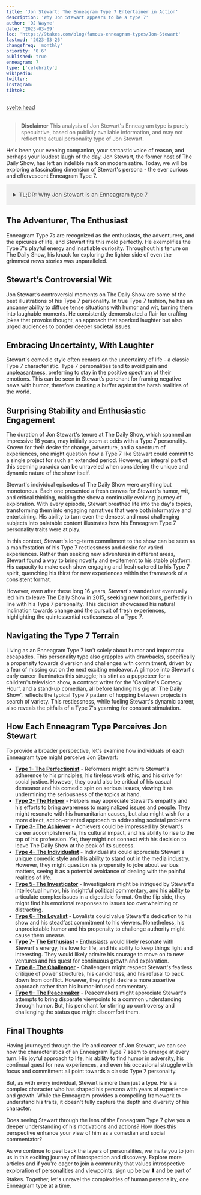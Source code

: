 ```yaml
---
title: 'Jon Stewart: The Enneagram Type 7 Entertainer in Action'
description: 'Why Jon Stewart appears to be a type 7'
author: 'DJ Wayne'
date: '2023-03-09'
loc: 'https://9takes.com/blog/famous-enneagram-types/Jon-Stewart'
lastmod: '2023-03-26'
changefreq: 'monthly'
priority: '0.6'
published: true
enneagram: 7
type: ['celebrity']
wikipedia:
twitter:
instagram:
tiktok:
---
```


<svelte:head>

<meta property="og:image" content="https://9takes.com/types/7s/Jon-Stewart.webp" />
  <link rel="canonical" href="https://9takes.com/blog/famous-enneagram-types/Jon-Stewart">
</svelte:head>

<!-- // notes:  chapelle, trevor noah, tucker carlson, podcast show age -->

<script>
	import  PopCard  from "../../../lib/components/atoms/PopCard.svelte";
</script>
<div
	style="display: flex;
    justify-content: center;
    margin: 1rem 0;
	"
>
	<PopCard
		image={`/types/7s/${'Jon-Stewart'}.webp`}
		showIcon={false}
		displayText="Jon Stewart"
		subtext=""
	/>
</div>

> **Disclaimer** This analysis of Jon Stewart's Enneagram type is purely speculative, based on publicly available information, and may not reflect the actual personality type of Jon Stewart.
>

<p class="firstLetter">He's been your evening companion, your sarcastic voice of reason, and perhaps your loudest laugh of the day. Jon Stewart, the former host of The Daily Show, has left an indelible mark on modern satire. Today, we will be exploring a fascinating dimension of Stewart's persona - the ever curious and effervescent Enneagram Type 7.</p>

<details>
<summary class="accordion">TL;DR: Why Jon Stewart is an Enneagram type 7</summary>
<div class="panel">
<ul>
<li><b>The Playful Enthusiast:</b> Jon Stewart, famed for his tenure on The Daily Show, is a shining example of an Enneagram Type 7 personality. His contagious enthusiasm, sense of adventure, and ability to infuse humor even in the most solemn news stories align perfectly with a Type 7's zest for life and their ability to see the glass half full.
</li>
<li><b>Embracing the Uncertainty:</b> On a daily basis, Stewart has exhibited the classic Type 7's trait of reframing negativity. His comedy style, which often revolves around the uncertainties of life, acts as a buffer against adversity. His ability to present grave issues with a comedic twist signifies a typical Type 7 approach - embracing life's uncertainties with a jovial spirit.
</li>
<li><b>A Restless Spirit:</b> Despite his many accomplishments, Stewart has had his share of controversial moments and struggles. His decision to leave The Daily Show after 16 successful years may reflect a Type 7's restlessness and constant craving for change. This decision, while shocking to many, is emblematic of a Type 7's core fear - the fear of missing out on what life has to offer.
</li>
<li><b>A Core Motivation:</b> Central to Stewart's actions and career moves is the Type 7's motivation to experience the richness of life, coupled with an aversion to pain and discomfort. His ever-evolving career, his innovative comedic style, and his desire for new experiences all seem to stem from a quintessential Type 7 core motivation - a thirst for fulfilling experiences and a quest to avoid monotony and unpleasantness.
</li>
</ul>
</div>
</details>

## The Adventurer, The Enthusiast

Enneagram Type 7s are recognized as the enthusiasts, the adventurers, and the epicures of life, and Stewart fits this mold perfectly. He exemplifies the Type 7's playful energy and insatiable curiosity. Throughout his tenure on The Daily Show, his knack for exploring the lighter side of even the grimmest news stories was unparalleled.

## Stewart’s Controversial Wit

Jon Stewart’s controversial moments on The Daily Show are some of the best illustrations of his Type 7 personality. In true Type 7 fashion, he has an uncanny ability to diffuse tense situations with humor and wit, turning them into laughable moments. He consistently demonstrated a flair for crafting jokes that provoke thought, an approach that sparked laughter but also urged audiences to ponder deeper societal issues.

## Embracing Uncertainty, With Laughter

Stewart's comedic style often centers on the uncertainty of life - a classic Type 7 characteristic. Type 7 personalities tend to avoid pain and unpleasantness, preferring to stay in the positive spectrum of their emotions. This can be seen in Stewart’s penchant for framing negative news with humor, therefore creating a buffer against the harsh realities of the world.

## Surprising Stability and Enthusiastic Engagement

The duration of Jon Stewart's tenure at The Daily Show, which spanned an impressive 16 years, may initially seem at odds with a Type 7 personality. Known for their desire for change, adventure, and a spectrum of experiences, one might question how a Type 7 like Stewart could commit to a single project for such an extended period. However, an integral part of this seeming paradox can be unraveled when considering the unique and dynamic nature of the show itself.

Stewart's individual episodes of The Daily Show were anything but monotonous. Each one presented a fresh canvas for Stewart's humor, wit, and critical thinking, making the show a continually evolving journey of exploration. With every episode, Stewart breathed life into the day's topics, transforming them into engaging narratives that were both informative and entertaining. His ability to turn even the densest and most challenging subjects into palatable content illustrates how his Enneagram Type 7 personality traits were at play.

In this context, Stewart's long-term commitment to the show can be seen as a manifestation of his Type 7 restlessness and desire for varied experiences. Rather than seeking new adventures in different areas, Stewart found a way to bring novelty and excitement to his stable platform. His capacity to make each show engaging and fresh catered to his Type 7 spirit, quenching his thirst for new experiences within the framework of a consistent format.

However, even after these long 16 years, Stewart's wanderlust eventually led him to leave The Daily Show in 2015, seeking new horizons, perfectly in line with his Type 7 personality. This decision showcased his natural inclination towards change and the pursuit of fresh experiences, highlighting the quintessential restlessness of a Type 7.

## Navigating the Type 7 Terrain

Living as an Enneagram Type 7 isn't solely about humor and impromptu escapades. This personality type also grapples with drawbacks, specifically a propensity towards diversion and challenges with commitment, driven by a fear of missing out on the next exciting endeavor. A glimpse into Stewart's early career illuminates this struggle; his stint as a puppeteer for a children's television show, a contract writer for the 'Caroline's Comedy Hour', and a stand-up comedian, all before landing his gig at 'The Daily Show', reflects the typical Type 7 pattern of hopping between projects in search of variety. This restlessness, while fueling Stewart's dynamic career, also reveals the pitfalls of a Type 7's yearning for constant stimulation.

## How Each Enneagram Type Perceives Jon Stewart

To provide a broader perspective, let's examine how individuals of each Enneagram type might perceive Jon Stewart:

- **[Type 1- The Perfectionist](/blog/enneagram/enneagram-type-1)** - Reformers might admire Stewart's adherence to his principles, his tireless work ethic, and his drive for social justice. However, they could also be critical of his casual demeanor and his comedic spin on serious issues, viewing it as undermining the seriousness of the topics at hand.
- **[Type 2- The Helper](/blog/enneagram/enneagram-type-2)** - Helpers may appreciate Stewart's empathy and his efforts to bring awareness to marginalized issues and people. They might resonate with his humanitarian causes, but also might wish for a more direct, action-oriented approach to addressing societal problems.
- **[Type 3- The Achiever](/blog/enneagram/enneagram-type-3)** - Achievers could be impressed by Stewart's career accomplishments, his cultural impact, and his ability to rise to the top of his profession. Yet, they might not connect with his decision to leave The Daily Show at the peak of its success.
- **[Type 4- The Individualist](/blog/enneagram/enneagram-type-4)** - Individualists could appreciate Stewart's unique comedic style and his ability to stand out in the media industry. However, they might question his propensity to joke about serious matters, seeing it as a potential avoidance of dealing with the painful realities of life.
- **[Type 5- The Investigator](/blog/enneagram/enneagram-type-5)** - Investigators might be intrigued by Stewart's intellectual humor, his insightful political commentary, and his ability to articulate complex issues in a digestible format. On the flip side, they might find his emotional responses to issues too overwhelming or distracting.
- **[Type 6- The Loyalist](/blog/enneagram/enneagram-type-6)** - Loyalists could value Stewart's dedication to his show and his steadfast commitment to his viewers. Nonetheless, his unpredictable humor and his propensity to challenge authority might cause them unease.
- **[Type 7- The Enthusiast](/blog/enneagram/enneagram-type-7)** - Enthusiasts would likely resonate with Stewart's energy, his love for life, and his ability to keep things light and interesting. They would likely admire his courage to move on to new ventures and his quest for continuous growth and exploration.
- **[Type 8- The Challenger](/blog/enneagram/enneagram-type-8)** - Challengers might respect Stewart's fearless critique of power structures, his candidness, and his refusal to back down from conflict. However, they might desire a more assertive approach rather than his humor-infused commentary.
- **[Type 9- The Peacemaker](/blog/enneagram/enneagram-type-9)** - Peacemakers might appreciate Stewart's attempts to bring disparate viewpoints to a common understanding through humor. But, his penchant for stirring up controversy and challenging the status quo might discomfort them.

## Final Thoughts

Having journeyed through the life and career of Jon Stewart, we can see how the characteristics of an Enneagram Type 7 seem to emerge at every turn. His joyful approach to life, his ability to find humor in adversity, his continual quest for new experiences, and even his occasional struggle with focus and commitment all point towards a classic Type 7 personality.

But, as with every individual, Stewart is more than just a type. He is a complex character who has shaped his persona with years of experience and growth. While the Enneagram provides a compelling framework to understand his traits, it doesn't fully capture the depth and diversity of his character.

Does seeing Stewart through the lens of the Enneagram Type 7 give you a deeper understanding of his motivations and actions? How does this perspective enhance your view of him as a comedian and social commentator?

As we continue to peel back the layers of personalities, we invite you to join us in this exciting journey of introspection and discovery. Explore more articles and if you're eager to join a community that values introspective exploration of personalities and viewpoints, sign up below ⬇️ and be part of 9takes. Together, let's unravel the complexities of human personality, one Enneagram type at a time.

<div>
<script type="application/ld+json">
	{
  "@context": "http://schema.org",
  "@graph": [
    {
      "@type": "Article",
      "articleBody": "The article presents an in-depth analysis of Jon Stewart's personality traits as perceived by the Enneagram Type 7, The Enthusiast. It delves into Stewart's public persona, inner world, a related controversy, and how these facets are connected to Type 7's core motivations. Moreover, it offers a listicle on how all nine enneagram types might perceive Jon Stewart.",
      "author": {
        "@type": "Person",
        "name": "DJ Wayne"
      },
      "dateModified": {
        "@type": "Date",
        "@value": "2023-07-16"
      },
      "datePublished": {
        "@type": "Date",
        "@value": "2023-07-16"
      },
      "description": "This article offers a comprehensive understanding of Jon Stewart from the perspective of the Enneagram Type 7. It explores his persona, daily life, a mild controversy, and how all these are indicative of his Type 7 traits. Additionally, it provides a listicle of how every enneagram type perceives Jon Stewart.",
      "headline": "The Enthusiast's View: A Deep Dive into Jon Stewart's Enneagram Type 7 Personality",
      "image": {
        "@type": "ImageObject",
        "height": 800,
        "url": {
          "@id": "https://9takes.com/types/7s/Jon-Stewart.webp"
        },
        "width": 1200
      },
      "mainEntityOfPage": {
        "@id": "https://9takes.com/blog/famous-enneagram-types/Jon-Stewart",
        "@type": "WebPage"
      },
      "mentions": {
        "@type": "Person",
        "name": "Jon Stewart",
        "sameAs": [
          {
            "@id": "https://en.wikipedia.org/wiki/Jon_Stewart"
          },
          {
            "@id": "https://twitter.com/JonStewart"
          },
          {
            "@id": "https://www.instagram.com/jonstewart/"
          },
          {
            "@id": "https://www.tiktok.com/discover/Jon-Stewart"
          },
          {
            "@id": "https://www.tiktok.com/@jonstewart"
          }
        ]
      },
      "publisher": {
        "@type": "Organization",
        "logo": {
          "@type": "ImageObject",
          "url": {
            "@id": "https://9takes.com/brand/darkRubix.png"
          }
        },
        "name": "9takes"
      }
    },
    {
      "@type": "FAQPage",
      "mainEntity": [
        {
          "@type": "Question",
          "acceptedAnswer": {
            "@type": "Answer",
            "text": "Jon Stewart is considered an Enneagram Type 7 due to his positive, curious, and adventurous personality traits. He embodies the Enneagram Type 7's core motivation to experience life to its fullest, avoid pain, and maintain a sense of personal freedom."
          },
          "name": "Why is Jon Stewart considered an Enneagram Type 7?"
        },
        {
          "@type": "Question",
          "acceptedAnswer": {
            "@type": "Answer",
            "text": "Jon Stewart's work in comedy and television, his pursuit of varied interests, and his unique approach to handling controversies serve as examples of his Type 7 characteristics. His ability to infuse humor into serious subjects also reflects the strengths and growth potential of Type 7 individuals."
          },
          "name": "What are some examples of Jon Stewart's Type 7 characteristics?"
        },
        {
          "@type": "Question",
          "acceptedAnswer": {
            "@type": "Answer",
            "text": "Jon Stewart is known for his witty, intelligent, and charismatic personality. He has a natural ability to make complex issues accessible and humorous. Yet, this perception is based on his public persona and media portrayals. To know his exact personality, one would have to know him personally."
          },
          "name": "What is Jon Stewart's personality?"
        },
        {
          "@type": "Question",
          "acceptedAnswer": {
            "@type": "Answer",
            "text": "Jon Stewart is often associated with the Enneagram Type 7, known as The Enthusiast. This type is characterized by a thirst for adventure, the desire for personal freedom, and an attempt to avoid pain. It should be noted that this is based on public data and not confirmed directly by Jon Stewart."
          },
          "name": "What is Jon Stewart's Enneagram type?"
        }
      ]
    }
  ]
}

</script>
</div>

<style lang="scss">
  .accordion {
    background-color: #eee;
    color: #444;
    cursor: pointer;
    padding: 18px;
    border: none;
    text-align: left;
    outline: none;
    font-size: 15px;
    transition: 0.4s;
  }

  .accordion:hover {
    background-color: var(--color-theme-purple-v);
    color: var(--color-theme-purple);
  }

  /*.panel:hover {

    background-color: #ccc;

}*/

  .panel {
    padding: 18px;
    /*display: none;*/
    background-color: white;
    overflow: hidden;

  }
</style>
